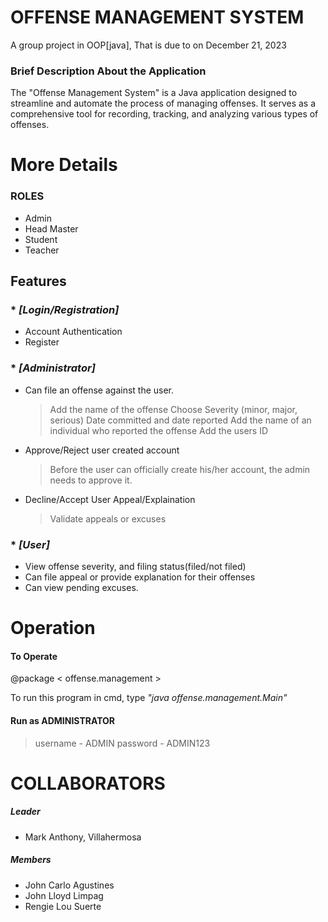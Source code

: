 # OFFENSE MANAGEMENT SYSTEM

A group project in OOP[java], That is due to on December 21, 2023 

### Brief Description About the Application
    
The "Offense Management System" is a Java application designed to streamline and automate the process of managing offenses. It serves as a comprehensive tool for recording, tracking, and analyzing various types of offenses.


# More Details
 ### ROLES
   * Admin
   * Head Master
   * Student
   * Teacher
   
 ## Features
  ### * _[Login/Registration]_
   * Account Authentication
   * Register

  ### * _[Administrator]_
   * Can file an offense against the user.
     > Add the name of the offense
     > Choose Severity (minor, major, serious)
     > Date committed and date reported
     > Add the name of an individual who reported the offense 
     > Add the users ID

  * Approve/Reject user created account
    > Before the user can officially create his/her account, the admin needs to approve it.

  * Decline/Accept User Appeal/Explaination
    > Validate appeals or excuses

### * _[User]_
  * View offense severity, and filing status(filed/not filed)
  * Can file appeal or provide explanation for their offenses
  * Can view pending excuses.
 


# Operation
  #### To Operate

  @package  < offense.management >

  To run this program in cmd, type _"java offense.management.Main"_

#### Run as ADMINISTRATOR
 > username - ADMIN
 > password - ADMIN123


# COLLABORATORS
 ##### Leader
  * Mark Anthony, Villahermosa
 ##### Members
  * John Carlo Agustines
  * John Lloyd Limpag
  * Rengie Lou Suerte
